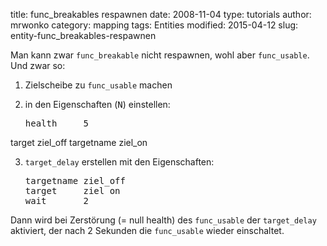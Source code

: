 ﻿title: func_breakables respawnen
date: 2008-11-04
type: tutorials
author: mrwonko
category: mapping
tags: Entities
modified: 2015-04-12
slug: entity-func_breakables-respawnen

Man kann zwar `func_breakable` nicht respawnen, wohl aber `func_usable`. Und zwar so:



1.  Zielscheibe zu `func_usable` machen

2.  in den Eigenschaften (<kbd>N</kbd>) einstellen:

    <pre>health     5
target     ziel_off
targetname ziel_on</pre>

3.  `target_delay` erstellen mit den Eigenschaften:

    <pre>targetname ziel_off
    target     ziel on
    wait       2</pre>

Dann wird bei Zerstörung (= null health) des `func_usable` der `target_delay` aktiviert, der nach 2 Sekunden die `func_usable` wieder einschaltet.
